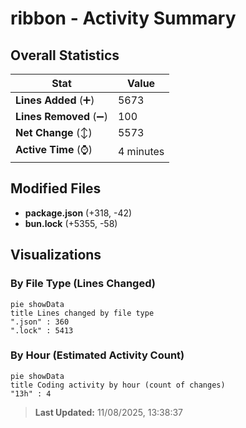 # ribbon - Activity Summary 

## Overall Statistics

| Stat                   | Value                                                             |
| ---------------------- | ----------------------------------------------------------------- |
| **Lines Added** (➕)   | 5673                                          |
| **Lines Removed** (➖) | 100                                        |
| **Net Change** (↕)    | 5573                |
| **Active Time** (⌚)   | 4 minutes |


## Modified Files
- **package.json** (+318, -42)
- **bun.lock** (+5355, -58)

## Visualizations

### By File Type (Lines Changed)

```mermaid
pie showData
title Lines changed by file type
".json" : 360
".lock" : 5413
```

### By Hour (Estimated Activity Count)

```mermaid
pie showData
title Coding activity by hour (count of changes)
"13h" : 4
```


> **Last Updated:** 11/08/2025, 13:38:37
